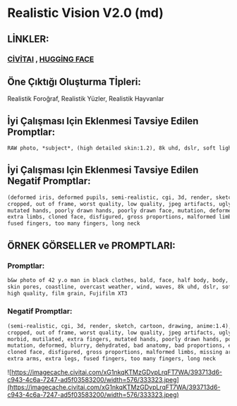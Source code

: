 # Realistic Vision V2.0 (md)

## LİNKLER:

### [CİVİTAI](https://civitai.com/models/4201/realistic-vision-v20)  ,  [HUGGİNG FACE](https://huggingface.co/SG161222/Realistic_Vision_V2.0)

## Öne Çıktığı Oluşturma Tİpleri:

Realistik Foroğraf, Realistik Yüzler, Realistik Hayvanlar 

## İyi Çalışması Için Eklenmesi Tavsiye Edilen Promptlar:

```markdown
RAW photo, *subject*, (high detailed skin:1.2), 8k uhd, dslr, soft lighting, high quality, film grain, Fujifilm XT3
```

## İyi Çalışması Için Eklenmesi Tavsiye Edilen Negatif Promptlar:

```markdown
(deformed iris, deformed pupils, semi-realistic, cgi, 3d, render, sketch, cartoon, drawing, anime:1.4), text, close up,
cropped, out of frame, worst quality, low quality, jpeg artifacts, ugly, duplicate, morbid, mutilated, extra fingers,
mutated hands, poorly drawn hands, poorly drawn face, mutation, deformed, blurry, dehydrated, bad anatomy,bad proportions,
extra limbs, cloned face, disfigured, gross proportions, malformed limbs, missing arms, missing legs,extra arms, extra legs,
fused fingers, too many fingers, long neck
```

## ÖRNEK GÖRSELLER ve PROMPTLARI:

### Promptlar:

```markdown
b&w photo of 42 y.o man in black clothes, bald, face, half body, body, high detailed skin, 
skin pores, coastline, overcast weather, wind, waves, 8k uhd, dslr, soft lighting, 
high quality, film grain, Fujifilm XT3
```

### Negatif Promptlar:

```markdown
(semi-realistic, cgi, 3d, render, sketch, cartoon, drawing, anime:1.4), text, close up,
cropped, out of frame, worst quality, low quality, jpeg artifacts, ugly, duplicate, 
morbid, mutilated, extra fingers, mutated hands, poorly drawn hands, poorly drawn face, 
mutation, deformed, blurry, dehydrated, bad anatomy, bad proportions, extra limbs, 
cloned face, disfigured, gross proportions, malformed limbs, missing arms, missing legs, 
extra arms, extra legs, fused fingers, too many fingers, long neck
```

![https://imagecache.civitai.com/xG1nkqKTMzGDvpLrqFT7WA/393713d6-c943-4c6a-7247-ad5f03583200/width=576/333323.jpeg](https://imagecache.civitai.com/xG1nkqKTMzGDvpLrqFT7WA/393713d6-c943-4c6a-7247-ad5f03583200/width=576/333323.jpeg)